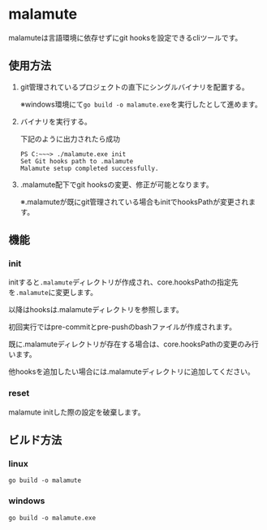 # malamute
malamuteは言語環境に依存せずにgit hooksを設定できるcliツールです。

## 使用方法
1. git管理されているプロジェクトの直下にシングルバイナリを配置する。

    ※windows環境にて`go build -o malamute.exe`を実行したとして進めます。

2. バイナリを実行する。

    下記のように出力されたら成功
    ```
    PS C:~~~> ./malamute.exe init
    Set Git hooks path to .malamute
    Malamute setup completed successfully.
    ```

3. .malamute配下でgit hooksの変更、修正が可能となります。

    ※.malamuteが既にgit管理されている場合もinitでhooksPathが変更されます。

## 機能

### init

initすると`.malamute`ディレクトリが作成され、core.hooksPathの指定先を`.malamute`に変更します。

以降はhooksは.malamuteディレクトリを参照します。

初回実行ではpre-commitとpre-pushのbashファイルが作成されます。

既に.malamuteディレクトリが存在する場合は、core.hooksPathの変更のみ行います。

他hooksを追加したい場合には.malamuteディレクトリに追加してください。

### reset

malamute initした際の設定を破棄します。

## ビルド方法

### linux
`go build -o malamute`

### windows
`go build -o malamute.exe`

